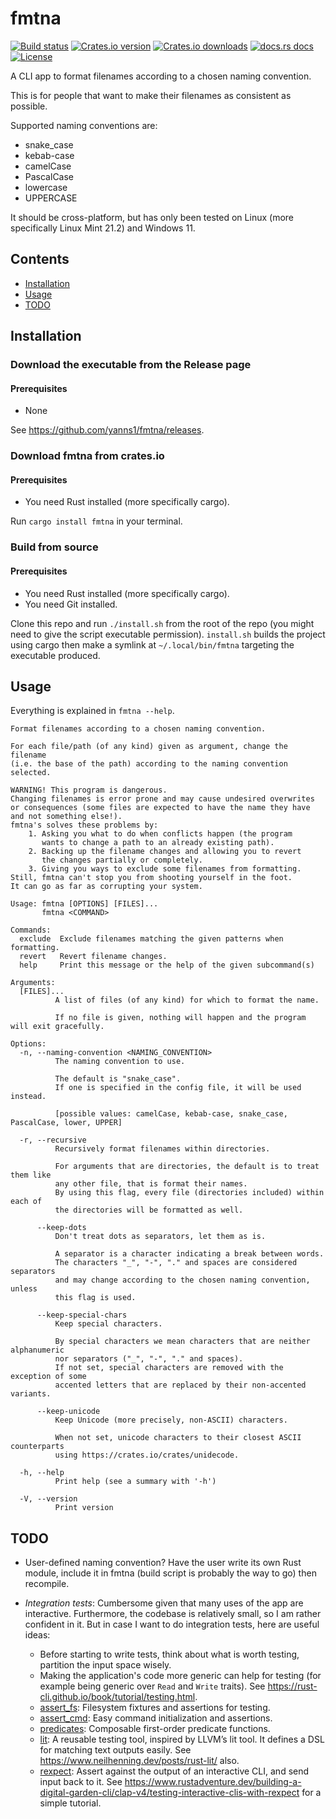# fmtna

[![Build status](https://img.shields.io/github/actions/workflow/status/yanns1/fmtna/build_and_test.yml?style=flat-square)](https://github.com/yanns1/fmtna/actions/workflows/build_and_test.yml?query=branch%3Amain)
[![Crates.io version](https://img.shields.io/crates/v/fmtna?style=flat-square&color=orange)](https://crates.io/crates/fmtna)
[![Crates.io downloads](https://img.shields.io/crates/d/fmtna?style=flat-square)](https://crates.io/crates/fmtna)
[![docs.rs docs](https://img.shields.io/badge/docs-latest-blue?style=flat-square)](https://docs.rs/fmtna)
[![License](https://img.shields.io/badge/license-GPL%203.0-blue?style=flat-square)](https://github.com/yanns1/fmtna/blob/main/LICENSE)

A CLI app to format filenames according to a chosen naming convention.

This is for people that want to make their filenames as consistent as possible.

Supported naming conventions are:

- snake_case
- kebab-case
- camelCase
- PascalCase
- lowercase
- UPPERCASE

It should be cross-platform, but has only been tested on Linux (more specifically Linux Mint 21.2) and Windows 11.

## Contents

- [Installation](#installation)
- [Usage](#usage)
- [TODO](#todo)

## Installation

### Download the executable from the Release page

#### Prerequisites

- None

See https://github.com/yanns1/fmtna/releases.

### Download fmtna from crates.io

#### Prerequisites

- You need Rust installed (more specifically cargo).

Run `cargo install fmtna` in your terminal.

### Build from source

#### Prerequisites

- You need Rust installed (more specifically cargo).
- You need Git installed.

Clone this repo and run `./install.sh` from the root of the repo (you might need to give the script executable permission).
`install.sh` builds the project using cargo then make a symlink at `~/.local/bin/fmtna` targeting the executable produced.

## Usage

Everything is explained in `fmtna --help`.

```text
Format filenames according to a chosen naming convention.

For each file/path (of any kind) given as argument, change the filename
(i.e. the base of the path) according to the naming convention selected.

WARNING! This program is dangerous.
Changing filenames is error prone and may cause undesired overwrites
or consequences (some files are expected to have the name they have
and not something else!).
fmtna's solves these problems by:
    1. Asking you what to do when conflicts happen (the program
       wants to change a path to an already existing path).
    2. Backing up the filename changes and allowing you to revert
       the changes partially or completely.
    3. Giving you ways to exclude some filenames from formatting.
Still, fmtna can't stop you from shooting yourself in the foot.
It can go as far as corrupting your system.

Usage: fmtna [OPTIONS] [FILES]...
       fmtna <COMMAND>

Commands:
  exclude  Exclude filenames matching the given patterns when formatting.
  revert   Revert filename changes.
  help     Print this message or the help of the given subcommand(s)

Arguments:
  [FILES]...
          A list of files (of any kind) for which to format the name.
          
          If no file is given, nothing will happen and the program will exit gracefully.

Options:
  -n, --naming-convention <NAMING_CONVENTION>
          The naming convention to use.
          
          The default is "snake_case".
          If one is specified in the config file, it will be used instead.
          
          [possible values: camelCase, kebab-case, snake_case, PascalCase, lower, UPPER]

  -r, --recursive
          Recursively format filenames within directories.
          
          For arguments that are directories, the default is to treat them like
          any other file, that is format their names.
          By using this flag, every file (directories included) within each of
          the directories will be formatted as well.

      --keep-dots
          Don't treat dots as separators, let them as is.
          
          A separator is a character indicating a break between words.
          The characters "_", "-", "." and spaces are considered separators
          and may change according to the chosen naming convention, unless
          this flag is used.

      --keep-special-chars
          Keep special characters.
          
          By special characters we mean characters that are neither alphanumeric
          nor separators ("_", "-", "." and spaces).
          If not set, special characters are removed with the exception of some
          accented letters that are replaced by their non-accented variants.

      --keep-unicode
          Keep Unicode (more precisely, non-ASCII) characters.
          
          When not set, unicode characters to their closest ASCII counterparts
          using https://crates.io/crates/unidecode.

  -h, --help
          Print help (see a summary with '-h')

  -V, --version
          Print version
```

## TODO

- User-defined naming convention?
  Have the user write its own Rust module, include it in fmtna (build script is probably the way to go) then recompile.
- *Integration tests*: Cumbersome given that many uses of the app are interactive.
  Furthermore, the codebase is relatively small, so I am rather confident in it.
  But in case I want to do integration tests, here are useful ideas:

  - Before starting to write tests, think about what is worth testing, partition
    the input space wisely.
  - Making the application's code more generic can help for testing (for example
    being generic over `Read` and `Write` traits).
    See <https://rust-cli.github.io/book/tutorial/testing.html>.
  - [assert_fs](https://docs.rs/assert_fs/latest/assert_fs/): Filesystem fixtures
    and assertions for testing.
  - [assert_cmd](https://docs.rs/assert_cmd/latest/assert_cmd/): Easy command
    initialization and assertions.
  - [predicates](https://docs.rs/predicates/latest/predicates/): Composable
    first-order predicate functions.
  - [lit](https://docs.rs/lit/latest/lit/): A reusable testing tool, inspired by
    LLVM’s lit tool. It defines a DSL for matching text outputs easily.
    See <https://www.neilhenning.dev/posts/rust-lit/> also.
  - [rexpect](https://docs.rs/rexpect/latest/rexpect/): Assert against the output
    of an interactive CLI, and send input back to it. See
    <https://www.rustadventure.dev/building-a-digital-garden-cli/clap-v4/testing-interactive-clis-with-rexpect>
    for a simple tutorial.

